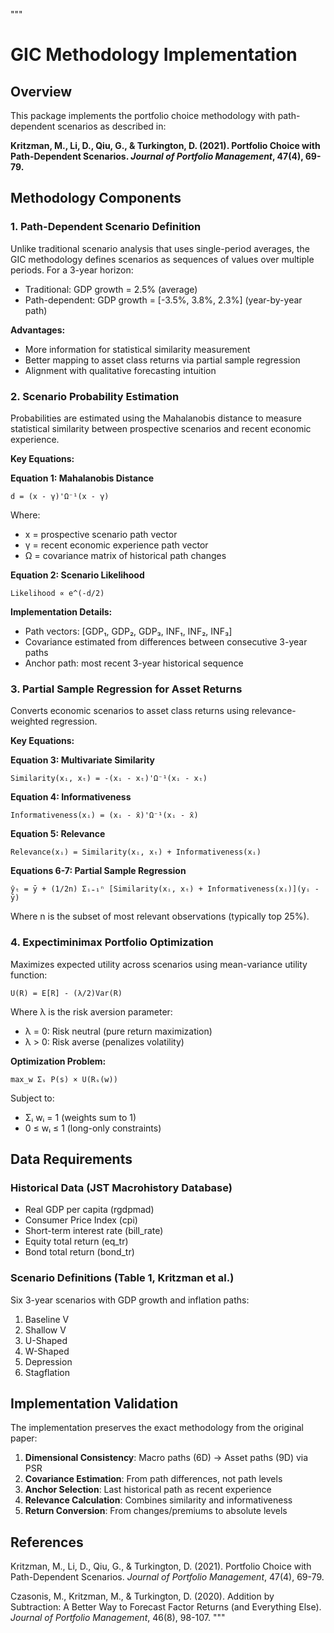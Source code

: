 """
# GIC Methodology Implementation

## Overview

This package implements the portfolio choice methodology with path-dependent scenarios as described in:

**Kritzman, M., Li, D., Qiu, G., & Turkington, D. (2021). Portfolio Choice with Path-Dependent Scenarios. *Journal of Portfolio Management*, 47(4), 69-79.**

## Methodology Components

### 1. Path-Dependent Scenario Definition

Unlike traditional scenario analysis that uses single-period averages, the GIC methodology defines scenarios as sequences of values over multiple periods. For a 3-year horizon:

- Traditional: GDP growth = 2.5% (average)
- Path-dependent: GDP growth = [-3.5%, 3.8%, 2.3%] (year-by-year path)

**Advantages:**
- More information for statistical similarity measurement
- Better mapping to asset class returns via partial sample regression
- Alignment with qualitative forecasting intuition

### 2. Scenario Probability Estimation

Probabilities are estimated using the Mahalanobis distance to measure statistical similarity between prospective scenarios and recent economic experience.

**Key Equations:**

**Equation 1: Mahalanobis Distance**
```
d = (x - γ)'Ω⁻¹(x - γ)
```
Where:
- x = prospective scenario path vector
- γ = recent economic experience path vector
- Ω = covariance matrix of historical path changes

**Equation 2: Scenario Likelihood**
```
Likelihood ∝ e^(-d/2)
```

**Implementation Details:**
- Path vectors: [GDP₁, GDP₂, GDP₃, INF₁, INF₂, INF₃]
- Covariance estimated from differences between consecutive 3-year paths
- Anchor path: most recent 3-year historical sequence

### 3. Partial Sample Regression for Asset Returns

Converts economic scenarios to asset class returns using relevance-weighted regression.

**Key Equations:**

**Equation 3: Multivariate Similarity**
```
Similarity(xᵢ, xₜ) = -(xᵢ - xₜ)'Ω⁻¹(xᵢ - xₜ)
```

**Equation 4: Informativeness**
```
Informativeness(xᵢ) = (xᵢ - x̄)'Ω⁻¹(xᵢ - x̄)
```

**Equation 5: Relevance**
```
Relevance(xᵢ) = Similarity(xᵢ, xₜ) + Informativeness(xᵢ)
```

**Equations 6-7: Partial Sample Regression**
```
ŷₜ = ȳ + (1/2n) Σᵢ₌₁ⁿ [Similarity(xᵢ, xₜ) + Informativeness(xᵢ)](yᵢ - ȳ)
```

Where n is the subset of most relevant observations (typically top 25%).

### 4. Expectiminimax Portfolio Optimization

Maximizes expected utility across scenarios using mean-variance utility function:

```
U(R) = E[R] - (λ/2)Var(R)
```

Where λ is the risk aversion parameter:
- λ = 0: Risk neutral (pure return maximization)
- λ > 0: Risk averse (penalizes volatility)

**Optimization Problem:**
```
max_w Σₛ P(s) × U(Rₛ(w))
```

Subject to:
- Σᵢ wᵢ = 1 (weights sum to 1)
- 0 ≤ wᵢ ≤ 1 (long-only constraints)

## Data Requirements

### Historical Data (JST Macrohistory Database)
- Real GDP per capita (rgdpmad)
- Consumer Price Index (cpi)
- Short-term interest rate (bill_rate)
- Equity total return (eq_tr)
- Bond total return (bond_tr)

### Scenario Definitions (Table 1, Kritzman et al.)
Six 3-year scenarios with GDP growth and inflation paths:
1. Baseline V
2. Shallow V
3. U-Shaped
4. W-Shaped
5. Depression
6. Stagflation

## Implementation Validation

The implementation preserves the exact methodology from the original paper:

1. **Dimensional Consistency**: Macro paths (6D) → Asset paths (9D) via PSR
2. **Covariance Estimation**: From path differences, not path levels
3. **Anchor Selection**: Last historical path as recent experience
4. **Relevance Calculation**: Combines similarity and informativeness
5. **Return Conversion**: From changes/premiums to absolute levels

## References

Kritzman, M., Li, D., Qiu, G., & Turkington, D. (2021). Portfolio Choice with Path-Dependent Scenarios. *Journal of Portfolio Management*, 47(4), 69-79.

Czasonis, M., Kritzman, M., & Turkington, D. (2020). Addition by Subtraction: A Better Way to Forecast Factor Returns (and Everything Else). *Journal of Portfolio Management*, 46(8), 98-107.
"""
